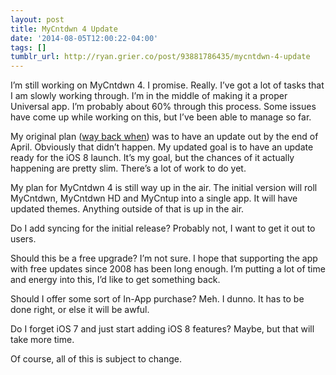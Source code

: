 ```yaml
---
layout: post
title: MyCntdwn 4 Update
date: '2014-08-05T12:00:22-04:00'
tags: []
tumblr_url: http://ryan.grier.co/post/93881786435/mycntdwn-4-update
---
```

I’m still working on MyCntdwn 4. I promise. Really. I’ve got a lot of tasks that I am slowly working through. I’m in the middle of making it a proper Universal app. I’m probably about 60% through this process. Some issues have come up while working on this, but I’ve been able to manage so far.

My original plan ([way back when](/2014/03/18/seesaw/)) was to have an update out by the end of April. Obviously that didn’t happen. My updated goal is to have an update ready for the iOS 8 launch. It’s my goal, but the chances of it actually happening are pretty slim. There’s a lot of work to do yet.

My plan for MyCntdwn 4 is still way up in the air. The initial version will roll MyCntdwn, MyCntdwn HD and MyCntup into a single app. It will have updated themes. Anything outside of that is up in the air.

Do I add syncing for the initial release? Probably not, I want to get it out to users.

Should this be a free upgrade? I’m not sure. I hope that supporting the app with free updates since 2008 has been long enough. I’m putting a lot of time and energy into this, I’d like to get something back.

Should I offer some sort of In-App purchase? Meh. I dunno. It has to be done right, or else it will be awful.

Do I forget iOS 7 and just start adding iOS 8 features? Maybe, but that will take more time.

Of course, all of this is subject to change.
